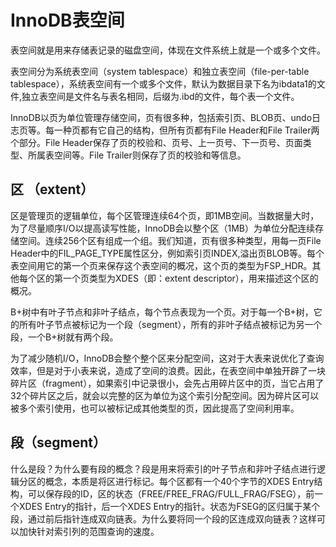 # InnoDB表空间

表空间就是用来存储表记录的磁盘空间，体现在文件系统上就是一个或多个文件。

表空间分为系统表空间（system tablespace）和独立表空间（file-per-table tablespace），系统表空间有一个或多个文件，默认为数据目录下名为ibdata1的文件,独立表空间是文件名与表名相同，后缀为.ibd的文件，每个表一个文件。

InnoDB以页为单位管理存储空间，页有很多种，包括索引页、BLOB页、undo日志页等。每一种页都有它自己的结构，但所有页都有File Header和File Trailer两个部分。File Header保存了页的校验和、页号、上一页号、下一页号、页面类型、所属表空间等。File Trailer则保存了页的校验和等信息。

## 区 （extent）

区是管理页的逻辑单位，每个区管理连续64个页，即1MB空间。当数据量大时，为了尽量顺序I/O以提高读写性能，InnoDB会以整个区（1MB）为单位分配连续存储空间。连续256个区有组成一个组。我们知道，页有很多种类型，用每一页File Header中的FIL_PAGE_TYPE属性区分，例如索引页INDEX,溢出页BLOB等。每个表空间用它的第一个页来保存这个表空间的概况，这个页的类型为FSP_HDR。其他每个区的第一个页类型为XDES（即：extent descriptor），用来描述这个区的概况。

B+树中有叶子节点和非叶子结点，每个节点表现为一个页。对于每一个B+树，它的所有叶子节点被标记为一个段（segment），所有的非叶子结点被标记为另一个段，一个B+树就有两个段。

为了减少随机I/O，InnoDB会整个整个区来分配空间，这对于大表来说优化了查询效率，但是对于小表来说，造成了空间的浪费。因此，在表空间中单独开辟了一块碎片区（fragment），如果索引中记录很小，会先占用碎片区中的页，当它占用了32个碎片区之后，就会以完整的区为单位为这个索引分配空间。因为碎片区可以被多个索引使用，也可以被标记成其他类型的页，因此提高了空间利用率。

## 段（segment）

什么是段？为什么要有段的概念？段是用来将索引的叶子节点和非叶子结点进行逻辑分区的概念，本质是将区进行标记。每个区都有一个40个字节的XDES Entry结构，可以保存段的ID，区的状态（FREE/FREE_FRAG/FULL_FRAG/FSEG），前一个XDES Entry的指针，后一个XDES Entry的指针。状态为FSEG的区归属于某个段，通过前后指针连成双向链表。为什么要将同一个段的区连成双向链表？这样可以加快针对索引列的范围查询的速度。

